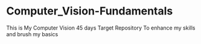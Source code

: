 # Computer_Vision-Fundamentals
This is My Computer Vision 45 days Target Repository To enhance my skills and brush my basics
